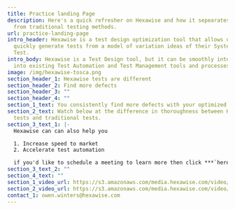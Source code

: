 ```yaml
---
title: Practice landing Page
description: Here's a quick refresher on Hexawise and how it sepearates itself
  from traditional testing methods.
url: practice-landing-page
intro_header: Hexawise is a test design optimization tool that allows users to
  quickly generate tests from a model of variation ideas of their System Under
  Test.
intro_body: Hexawise is a Test Design tool, but it can be smoothly integrated
  into existing Test Automation and Test Management tools and processes.
image: /img/hexawise-tosca.png
section_header_1: Hexawise tests are different
section_header_2: Find more defects
section_header_3: ""
section_header_4: ""
section_1_text: You consistently find more defects with your optimized Hexawise tests.
section_2_text: Watch below at the difference in thoroughness between Hexawise
  tests and traditional tests.
section_3_text_1: |-
  Hexawise can can also help you

  1. Increase speed to market
  2. Accelerate test automation

  if you'd like to schedule a meeting to learn more then click ***`here.`***
section_3_text_2: ""
section_4_text: ""
section_1_video_url: https://s3.amazonaws.com/media.hexawise.com/video/hexawise-tests-are-different-animation.mp4
section_2_video_url: https://s3.amazonaws.com/media.hexawise.com/video/traditional-vs-hexawise-tests-animation.mp4
contact_1: owen.winters@hexawise.com
---
```

